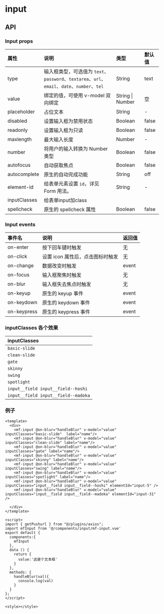 # input

## API

### Input props

| 属性         | 说明                                                         | 类型             | 默认值 |
| :----------- | :----------------------------------------------------------- | :--------------- | :----- |
| type         | 输入框类型，可选值为 `text`、`password`、`textarea`、`url`、`email`、`date`、`number`、`tel` | String           | text   |
| value        | 绑定的值，可使用 v-model 双向绑定                            | String \| Number | 空     |
| placeholder  | 占位文本                                                     | String           | -      |
| disabled     | 设置输入框为禁用状态                                         | Boolean          | false  |
| readonly     | 设置输入框为只读                                             | Boolean          | false  |
| maxlength    | 最大输入长度                                                 | Number           | -      |
| number       | 将用户的输入转换为 Number 类型                               | Boolean          | false  |
| autofocus    | 自动获取焦点                                                 | Boolean          | false  |
| autocomplete | 原生的自动完成功能                                           | String           | off    |
| element-id   | 给表单元素设置 `id`，详见 Form 用法。                        | String           | -      |
| inputClasses | 给表单input加class                                           |                  |        |
| spellcheck   | 原生的 spellcheck 属性                                       | Boolean          | false  |

### Input events

| 事件名      | 说明                             | 返回值 |
| :---------- | :------------------------------- | :----- |
| on-enter    | 按下回车键时触发                 | 无     |
| on-click    | 设置 icon 属性后，点击图标时触发 | 无     |
| on-change   | 数据改变时触发                   | event  |
| on-focus    | 输入框聚焦时触发                 | 无     |
| on-blur     | 输入框失去焦点时触发             | 无     |
| on-keyup    | 原生的 keyup 事件                | event  |
| on-keydown  | 原生的 keydown 事件              | event  |
| on-keypress | 原生的 keypress 事件             | event  |

### inputClasses 各个效果

| inputClasses                        |
| :---------------------------------- |
| `basic-slide`                       |
| `clean-slide`                       |
| `gate`                              |
| `skinny`                            |
| `swing`                             |
| `spotlight`                         |
| `input__field input__field--hoshi`  |
| `input__field input__field--madoka` |



### 例子

````vue
<template>
  <div>
    <mf-input @on-blur="handleBlur" v-model="value" inputClasses="basic-slide"  label="name"/>
    <mf-input @on-blur="handleBlur" v-model="value" inputClasses="clean-slide" label="name"/>
    <mf-input @on-blur="handleBlur" v-model="value" inputClasses="gate" label="name"/>
    <mf-input @on-blur="handleBlur" v-model="value" inputClasses="skinny" label="name"/>
    <mf-input @on-blur="handleBlur" v-model="value" inputClasses="swing" label="name"/>
    <mf-input @on-blur="handleBlur" v-model="value" inputClasses="spotlight" label="name"/>
    <mf-input @on-blur="handleBlur" v-model="value"  inputClasses="input__field input__field--hoshi" elementId="input-5" />
    <mf-input @on-blur="handleBlur" v-model="value"  inputClasses="input__field input__field--madoka" elementId="input-31" />

  </div>
</template>

<script>
import { getPushurl } from "@/plugins/axios";
import mfInput from '@/components/input/mf-input.vue'
export default {
  components:{
    mfInput
  },
  data () {
    return {
      value:'这是个文本框'
    }
  },
  methods: {
    handleBlur(val){
      console.log(val)
    }
  }
};
</script>

<style></style>

````


